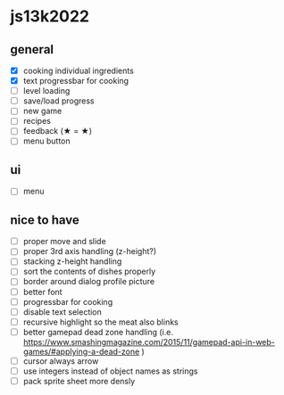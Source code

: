 # js13k2022

## general
- [x] cooking individual ingredients
- [x] text progressbar for cooking
- [ ] level loading
- [ ] save/load progress
- [ ] new game
- [ ] recipes
- [ ] feedback (★ = &starf;)
- [ ] menu button

## ui
- [ ] menu

## nice to have
- [ ] proper move and slide
- [ ] proper 3rd axis handling (z-height?)
- [ ] stacking z-height handling
- [ ] sort the contents of dishes properly
- [ ] border around dialog profile picture
- [ ] better font
- [ ] progressbar for cooking
- [ ] disable text selection
- [ ] recursive highlight so the meat also blinks
- [ ] better gamepad dead zone handling (i.e. https://www.smashingmagazine.com/2015/11/gamepad-api-in-web-games/#applying-a-dead-zone )
- [ ] cursor always arrow
- [ ] use integers instead of object names as strings
- [ ] pack sprite sheet more densly
